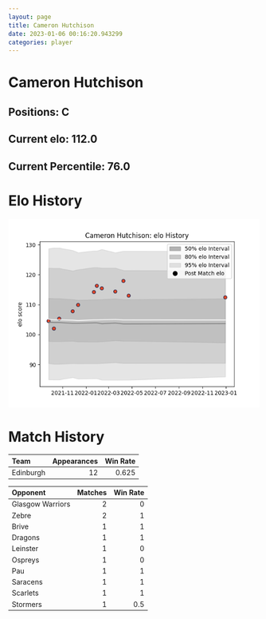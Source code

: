 ```yaml
---  
layout: page  
title: Cameron Hutchison  
date: 2023-01-06 00:16:20.943299  
categories: player  
---
```

# Cameron Hutchison

## Positions: C

## Current elo: 112.0

## Current Percentile: 76.0

# Elo History


![elo history](history_CameronHutchison.png)
# Match History


| Team      |   Appearances |   Win Rate |
|:----------|--------------:|-----------:|
| Edinburgh |            12 |      0.625 |

| Opponent         |   Matches |   Win Rate |
|:-----------------|----------:|-----------:|
| Glasgow Warriors |         2 |        0   |
| Zebre            |         2 |        1   |
| Brive            |         1 |        1   |
| Dragons          |         1 |        1   |
| Leinster         |         1 |        0   |
| Ospreys          |         1 |        0   |
| Pau              |         1 |        1   |
| Saracens         |         1 |        1   |
| Scarlets         |         1 |        1   |
| Stormers         |         1 |        0.5 |